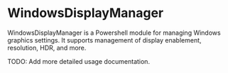 # WindowsDisplayManager
WindowsDisplayManager is a Powershell module for managing Windows graphics settings. It supports management of display enablement, resolution, HDR, and more.

TODO: Add more detailed usage documentation.